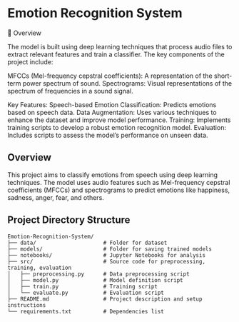 # Emotion Recognition System

🚀 Overview

The model is built using deep learning techniques that process audio files to extract relevant features and train a classifier. 
The key components of the project include:

MFCCs (Mel-frequency cepstral coefficients): A representation of the short-term power spectrum of sound.
Spectrograms: Visual representations of the spectrum of frequencies in a sound signal.

Key Features:
Speech-based Emotion Classification: Predicts emotions based on speech data.
Data Augmentation: Uses various techniques to enhance the dataset and improve model performance.
Training: Implements training scripts to develop a robust emotion recognition model.
Evaluation: Includes scripts to assess the model’s performance on unseen data.

## Overview

This project aims to classify emotions from speech using deep learning techniques. The model uses audio features such as Mel-frequency cepstral coefficients (MFCCs) and spectrograms to predict emotions like happiness, sadness, anger, fear, and others.

## Project Directory Structure

```plaintext
Emotion-Recognition-System/
├── data/                     # Folder for dataset
├── models/                   # Folder for saving trained models
├── notebooks/                # Jupyter Notebooks for analysis
├── src/                      # Source code for preprocessing, training, evaluation
│   ├── preprocessing.py      # Data preprocessing script
│   ├── model.py              # Model definition script
│   ├── train.py              # Training script
│   └── evaluate.py           # Evaluation script
├── README.md                 # Project description and setup instructions
└── requirements.txt          # Dependencies list
```
